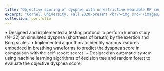 ```yaml
---
title: "Objective scoring of dyspnea with unrestrictive wearable RF sensors    "
excerpt: "Cornell University, Fall 2020-present <br/><img src='/images/research2.png'>"
collection: portfolio
---
```



•	Designed and implemented a testing protocol to perform human study (N=32) on simulated dyspnea (shortness of breath) by the exertion and Borg scales.
•	Implemented algorithms to identify various features embedded in breathing waveforms to predict the dyspnea score in comparison with the self-report scores.
•	Designed an automatic system using machine learning algorithms of decision tree and random forest to evaluate the objective dyspnea score.
  
